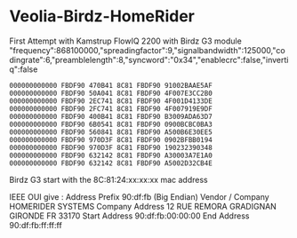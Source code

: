 # Veolia-Birdz-HomeRider
First Attempt with Kamstrup FlowIQ 2200 with Birdz G3 module
"frequency":868100000,"spreadingfactor":9,"signalbandwidth":125000,"codingrate":6,"preamblelength":8,"syncword":"0x34","enablecrc":false,"invertiq":false

```
000000000000 FBDF90 470B41 8C81 FBDF90 91002BAAE5AF
000000000000 FBDF90 50A041 8C81 FBDF90 4F007E3CC2B0
000000000000 FBDF90 2EC741 8C81 FBDF90 4F001D4133DE
000000000000 FBDF90 2FC741 8C81 FBDF90 4F007919E9DF
000000000000 FBDF90 400B41 8C81 FBDF90 B3009ADA63D7
000000000000 FBDF90 6B0541 8C81 FBDF90 0900BCBC0BA3
000000000000 FBDF90 560841 8C81 FBDF90 A500B6E30EE5
000000000000 FBDF90 970D3F 8C81 FBDF90 0902BFBB0194
000000000000 FBDF90 970D3F 8C81 FBDF90 190232390348
000000000000 FBDF90 632142 8C81 FBDF90 A30003A7E1A0
000000000000 FBDF90 632142 8C81 FBDF90 A5002D32CB4E
```

Birdz G3 start with the 8C:81:24:xx:xx:xx mac address

IEEE OUI give :
Address Prefix 90:df:fb (Big Endian)
Vendor / Company HOMERIDER SYSTEMS
Company Address 12 RUE REMORA GRADIGNAN GIRONDE FR 33170
Start Address 90:df:fb:00:00:00
End Address 90:df:fb:ff:ff:ff


